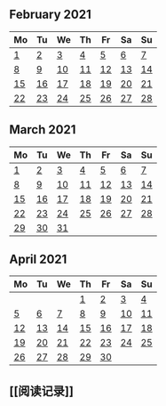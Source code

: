 ##
<!--LupinCalendarBegins--><div class="logseq-tools-calendar"><h2>February 2021</h2><table><thead><tr><th>Mo</th><th>Tu</th><th>We</th><th>Th</th><th>Fr</th><th>Sa</th><th>Su</th></tr></thead><tbody><tr><td><a data-ref="2021-02-01" href="#/page/2021-02-01" class="page-ref page-exists outofmonth">1</a></td><td><a data-ref="2021-02-02" href="#/page/2021-02-02" class="page-ref page-exists outofmonthpage-ref page-exists outofmonth">2</a></td><td><a data-ref="2021-02-03" href="#/page/2021-02-03" class="page-ref page-exists outofmonthpage-ref page-exists outofmonthpage-ref page-exists outofmonth">3</a></td><td><a data-ref="2021-02-04" href="#/page/2021-02-04" class="page-ref outofmonth">4</a></td><td><a data-ref="2021-02-05" href="#/page/2021-02-05" class="page-ref outofmonth">5</a></td><td><a data-ref="2021-02-06" href="#/page/2021-02-06" class="page-ref outofmonth">6</a></td><td><a data-ref="2021-02-07" href="#/page/2021-02-07" class="page-ref outofmonth">7</a></td></tr><tr><td><a data-ref="2021-02-08" href="#/page/2021-02-08" class="page-ref outofmonthpage-ref page-exists outofmonth">8</a></td><td><a data-ref="2021-02-09" href="#/page/2021-02-09" class="page-ref outofmonth">9</a></td><td><a data-ref="2021-02-10" href="#/page/2021-02-10" class="page-ref outofmonth">10</a></td><td><a data-ref="2021-02-11" href="#/page/2021-02-11" class="page-ref outofmonth">11</a></td><td><a data-ref="2021-02-12" href="#/page/2021-02-12" class="page-ref outofmonth">12</a></td><td><a data-ref="2021-02-13" href="#/page/2021-02-13" class="page-ref outofmonth">13</a></td><td><a data-ref="2021-02-14" href="#/page/2021-02-14" class="page-ref outofmonth">14</a></td></tr><tr><td><a data-ref="2021-02-15" href="#/page/2021-02-15" class="page-ref outofmonthpage-ref page-exists outofmonth">15</a></td><td><a data-ref="2021-02-16" href="#/page/2021-02-16" class="page-ref outofmonthpage-ref page-exists outofmonthpage-ref page-exists outofmonth">16</a></td><td><a data-ref="2021-02-17" href="#/page/2021-02-17" class="page-ref outofmonthpage-ref page-exists outofmonthpage-ref page-exists outofmonthpage-ref page-exists outofmonth">17</a></td><td><a data-ref="2021-02-18" href="#/page/2021-02-18" class="page-ref outofmonthpage-ref page-exists outofmonthpage-ref page-exists outofmonthpage-ref page-exists outofmonthpage-ref page-exists outofmonth">18</a></td><td><a data-ref="2021-02-19" href="#/page/2021-02-19" class="page-ref outofmonthpage-ref page-exists outofmonthpage-ref page-exists outofmonthpage-ref page-exists outofmonthpage-ref page-exists outofmonthpage-ref page-exists outofmonth">19</a></td><td><a data-ref="2021-02-20" href="#/page/2021-02-20" class="page-ref outofmonth">20</a></td><td><a data-ref="2021-02-21" href="#/page/2021-02-21" class="page-ref outofmonthpage-ref page-exists outofmonth">21</a></td></tr><tr><td><a data-ref="2021-02-22" href="#/page/2021-02-22" class="page-ref outofmonthpage-ref page-exists outofmonthpage-ref page-exists outofmonth">22</a></td><td><a data-ref="2021-02-23" href="#/page/2021-02-23" class="page-ref outofmonthpage-ref page-exists outofmonthpage-ref page-exists outofmonthpage-ref page-exists outofmonth">23</a></td><td><a data-ref="2021-02-24" href="#/page/2021-02-24" class="page-ref outofmonthpage-ref page-exists outofmonthpage-ref page-exists outofmonthpage-ref page-exists outofmonthpage-ref page-exists outofmonth">24</a></td><td><a data-ref="2021-02-25" href="#/page/2021-02-25" class="page-ref outofmonthpage-ref page-exists outofmonthpage-ref page-exists outofmonthpage-ref page-exists outofmonthpage-ref page-exists outofmonthpage-ref page-exists outofmonth">25</a></td><td><a data-ref="2021-02-26" href="#/page/2021-02-26" class="page-ref outofmonth">26</a></td><td><a data-ref="2021-02-27" href="#/page/2021-02-27" class="page-ref outofmonth">27</a></td><td><a data-ref="2021-02-28" href="#/page/2021-02-28" class="page-ref outofmonth">28</a></td></tr></tbody></table></div><!--LupinCalendarEnds-->
##
<!--LupinCalendarBegins--><div class="logseq-tools-calendar"><h2>March 2021</h2><table><thead><tr><th>Mo</th><th>Tu</th><th>We</th><th>Th</th><th>Fr</th><th>Sa</th><th>Su</th></tr></thead><tbody><tr><td><a data-ref="2021-03-01" href="#/page/2021-03-01" class="page-ref today">1</a></td><td><a data-ref="2021-03-02" href="#/page/2021-03-02" class="page-ref">2</a></td><td><a data-ref="2021-03-03" href="#/page/2021-03-03" class="page-ref">3</a></td><td><a data-ref="2021-03-04" href="#/page/2021-03-04" class="page-ref">4</a></td><td><a data-ref="2021-03-05" href="#/page/2021-03-05" class="page-ref">5</a></td><td><a data-ref="2021-03-06" href="#/page/2021-03-06" class="page-ref">6</a></td><td><a data-ref="2021-03-07" href="#/page/2021-03-07" class="page-ref">7</a></td></tr><tr><td><a data-ref="2021-03-08" href="#/page/2021-03-08" class="page-ref">8</a></td><td><a data-ref="2021-03-09" href="#/page/2021-03-09" class="page-ref">9</a></td><td><a data-ref="2021-03-10" href="#/page/2021-03-10" class="page-ref">10</a></td><td><a data-ref="2021-03-11" href="#/page/2021-03-11" class="page-ref">11</a></td><td><a data-ref="2021-03-12" href="#/page/2021-03-12" class="page-ref">12</a></td><td><a data-ref="2021-03-13" href="#/page/2021-03-13" class="page-ref">13</a></td><td><a data-ref="2021-03-14" href="#/page/2021-03-14" class="page-ref">14</a></td></tr><tr><td><a data-ref="2021-03-15" href="#/page/2021-03-15" class="page-ref">15</a></td><td><a data-ref="2021-03-16" href="#/page/2021-03-16" class="page-ref">16</a></td><td><a data-ref="2021-03-17" href="#/page/2021-03-17" class="page-ref">17</a></td><td><a data-ref="2021-03-18" href="#/page/2021-03-18" class="page-ref">18</a></td><td><a data-ref="2021-03-19" href="#/page/2021-03-19" class="page-ref">19</a></td><td><a data-ref="2021-03-20" href="#/page/2021-03-20" class="page-ref">20</a></td><td><a data-ref="2021-03-21" href="#/page/2021-03-21" class="page-ref">21</a></td></tr><tr><td><a data-ref="2021-03-22" href="#/page/2021-03-22" class="page-ref">22</a></td><td><a data-ref="2021-03-23" href="#/page/2021-03-23" class="page-ref">23</a></td><td><a data-ref="2021-03-24" href="#/page/2021-03-24" class="page-ref">24</a></td><td><a data-ref="2021-03-25" href="#/page/2021-03-25" class="page-ref">25</a></td><td><a data-ref="2021-03-26" href="#/page/2021-03-26" class="page-ref">26</a></td><td><a data-ref="2021-03-27" href="#/page/2021-03-27" class="page-ref">27</a></td><td><a data-ref="2021-03-28" href="#/page/2021-03-28" class="page-ref">28</a></td></tr><tr><td><a data-ref="2021-03-29" href="#/page/2021-03-29" class="page-ref">29</a></td><td><a data-ref="2021-03-30" href="#/page/2021-03-30" class="page-ref">30</a></td><td><a data-ref="2021-03-31" href="#/page/2021-03-31" class="page-ref">31</a></td><td></td><td></td><td></td><td></td></tr></tbody></table></div><!--LupinCalendarEnds-->
##
<!--LupinCalendarBegins--><div class="logseq-tools-calendar"><h2>April 2021</h2><table><thead><tr><th>Mo</th><th>Tu</th><th>We</th><th>Th</th><th>Fr</th><th>Sa</th><th>Su</th></tr></thead><tbody><tr><td></td><td></td><td></td><td><a data-ref="2021-04-01" href="#/page/2021-04-01" class="page-ref outofmonth">1</a></td><td><a data-ref="2021-04-02" href="#/page/2021-04-02" class="page-ref outofmonth">2</a></td><td><a data-ref="2021-04-03" href="#/page/2021-04-03" class="page-ref outofmonth">3</a></td><td><a data-ref="2021-04-04" href="#/page/2021-04-04" class="page-ref outofmonth">4</a></td></tr><tr><td><a data-ref="2021-04-05" href="#/page/2021-04-05" class="page-ref outofmonth">5</a></td><td><a data-ref="2021-04-06" href="#/page/2021-04-06" class="page-ref outofmonth">6</a></td><td><a data-ref="2021-04-07" href="#/page/2021-04-07" class="page-ref outofmonth">7</a></td><td><a data-ref="2021-04-08" href="#/page/2021-04-08" class="page-ref outofmonth">8</a></td><td><a data-ref="2021-04-09" href="#/page/2021-04-09" class="page-ref outofmonth">9</a></td><td><a data-ref="2021-04-10" href="#/page/2021-04-10" class="page-ref outofmonth">10</a></td><td><a data-ref="2021-04-11" href="#/page/2021-04-11" class="page-ref outofmonth">11</a></td></tr><tr><td><a data-ref="2021-04-12" href="#/page/2021-04-12" class="page-ref outofmonth">12</a></td><td><a data-ref="2021-04-13" href="#/page/2021-04-13" class="page-ref outofmonth">13</a></td><td><a data-ref="2021-04-14" href="#/page/2021-04-14" class="page-ref outofmonth">14</a></td><td><a data-ref="2021-04-15" href="#/page/2021-04-15" class="page-ref outofmonth">15</a></td><td><a data-ref="2021-04-16" href="#/page/2021-04-16" class="page-ref outofmonth">16</a></td><td><a data-ref="2021-04-17" href="#/page/2021-04-17" class="page-ref outofmonth">17</a></td><td><a data-ref="2021-04-18" href="#/page/2021-04-18" class="page-ref outofmonth">18</a></td></tr><tr><td><a data-ref="2021-04-19" href="#/page/2021-04-19" class="page-ref outofmonth">19</a></td><td><a data-ref="2021-04-20" href="#/page/2021-04-20" class="page-ref outofmonth">20</a></td><td><a data-ref="2021-04-21" href="#/page/2021-04-21" class="page-ref outofmonth">21</a></td><td><a data-ref="2021-04-22" href="#/page/2021-04-22" class="page-ref outofmonth">22</a></td><td><a data-ref="2021-04-23" href="#/page/2021-04-23" class="page-ref outofmonth">23</a></td><td><a data-ref="2021-04-24" href="#/page/2021-04-24" class="page-ref outofmonth">24</a></td><td><a data-ref="2021-04-25" href="#/page/2021-04-25" class="page-ref outofmonth">25</a></td></tr><tr><td><a data-ref="2021-04-26" href="#/page/2021-04-26" class="page-ref outofmonth">26</a></td><td><a data-ref="2021-04-27" href="#/page/2021-04-27" class="page-ref outofmonth">27</a></td><td><a data-ref="2021-04-28" href="#/page/2021-04-28" class="page-ref outofmonth">28</a></td><td><a data-ref="2021-04-29" href="#/page/2021-04-29" class="page-ref outofmonth">29</a></td><td><a data-ref="2021-04-30" href="#/page/2021-04-30" class="page-ref outofmonth">30</a></td><td></td><td></td></tr></tbody></table></div><!--LupinCalendarEnds-->
## [[阅读记录]]
##